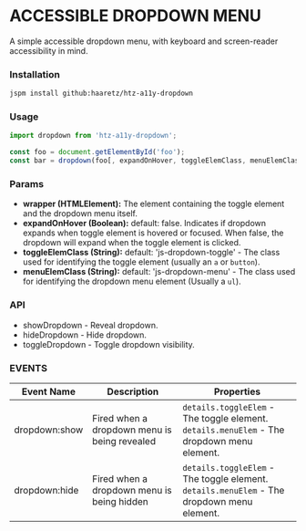 # ACCESSIBLE DROPDOWN MENU

A simple accessible dropdown menu, with keyboard and screen-reader accessibility in mind.

### Installation
```bash
jspm install github:haaretz/htz-a11y-dropdown
```

### Usage
```js
import dropdown from 'htz-a11y-dropdown';

const foo = document.getElementById('foo');
const bar = dropdown(foo[, expandOnHover, toggleElemClass, menuElemClass]);
```

### Params
-  **wrapper (HTMLElement):** The element containing the toggle element
   and the dropdown menu itself.
- **expandOnHover (Boolean):** default: false. Indicates if dropdown expands when
  toggle element is hovered or focused. When false, the dropdown will expand
  when the toggle element is clicked.
- **toggleElemClass (String):** default: 'js-dropdown-toggle' - The class used for
  identifying the toggle element (usually an `a` or `button`).
- **menuElemClass (String):** default: 'js-dropdown-menu' - The class used for
  identifying the dropdown menu element (Usually a `ul`).

### API
- showDropdown - Reveal dropdown.
- hideDropdown - Hide dropdown.
- toggleDropdown - Toggle dropdown visibility.


### EVENTS
|Event Name|Description|Properties|
|---|---|---|
|dropdown:show|Fired when a dropdown menu is being revealed| `details.toggleElem` - The toggle element.<br/>`details.menuElem` - The dropdown menu element.
|dropdown:hide|Fired when a dropdown menu is being hidden| `details.toggleElem` - The toggle element.<br/>`details.menuElem` - The dropdown menu element.

